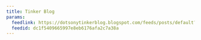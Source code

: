 ```yaml
---
title: Tinker Blog
params:
  feedlink: https://dotsonytinkerblog.blogspot.com/feeds/posts/default?alt=rss
  feedid: dc1f5409665997e8eb6176afa2c7a38a
---
```

